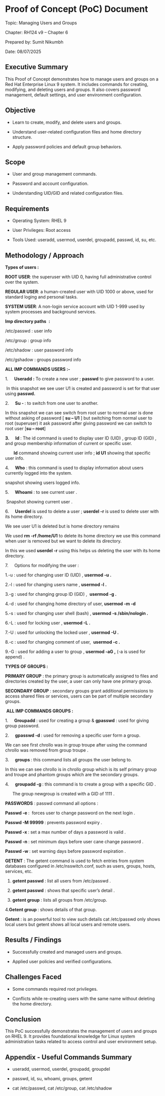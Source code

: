 # Proof of Concept (PoC) Document

Topic: Managing Users and Groups

Chapter: RH124 v9 – Chapter 6

Prepared by: Sumit Nikumbh

Date: 08/07/2025

## Executive Summary

This Proof of Concept demonstrates how to manage users and groups on a Red Hat Enterprise Linux 9 system. It includes commands for creating, modifying, and deleting users and groups. It also covers password management, default settings, and user environment configuration.

## Objective

- Learn to create, modify, and delete users and groups.

- Understand user-related configuration files and home directory structure.

- Apply password policies and default group behaviors.

## Scope

- User and group management commands.

- Password and account configuration.

- Understanding UID/GID and related configuration files.

## Requirements

- Operating System: RHEL 9

- User Privileges: Root access

- Tools Used: useradd, usermod, userdel, groupadd, passwd, id, su, etc.

## Methodology / Approach

**Types of users :**

**ROOT USER**: the superuser with UID 0, having full administrative control over the system.

**REGULAR USER**: a human-created user with UID 1000 or above, used for standard loging and personal tasks.

**SYSTEM USER**: A non-login service account with UID 1-999 used by system processes and background services.

**Imp directory paths**  **:**

/etc/passwd : user info

/etc/group : group info

/etc/shadow : user password info

/etc/gshadow : groups password info

**ALL IMP COMMANDS USERS :-**

1.     **Useradd :** To create a new user ; **passwd** to give password to a user.

 In this snapshot we see user U1 is created and password is set for that user using **passwd.**

2.     **Su - <username>** : to switch from one user to another.

In this snapshot we can see switch from root user to normal user is done without asking of password [ **su – U1** ] but switching from normal user to root (superuser) it ask password after giving password we can switch to root user [**su – root**]

**3.**     **Id <username>** : The id command is used to display user ID (UID) , group ID (GID) , and group membership information of current or specific user.

       **Id** command showing current user info ; **id U1** showing that specific user info.

4.     **Who** : this command is used to display information about users currently logged into the system.

snapshot showing users logged info.

5.     **Whoami** : to see current user .

 Snapshot showing current user .

6.     **Userdel** is used to delete a user ; **userdel -r** is used to delete user with its home directory.

We see user U1 is deleted but is home directory remains

We used **rm -rf /home/U1** to delete its home directory we use this command when user is removed but we want to delete its directory.

In this we used **userdel -r** using this helps us deleting the user with its home directory.

7.     Options for modifying the user :

1.-u : used for changing user ID (UID) , **usermod -u <UID that we want to assign> <username>.**

2.-l : used for changing users name , **usermod -l <oldname> <newname> .**

3.-g : used for changing group ID (GID) ,  **usermod -g <GID that want to assign> <username> .**

4.-d : used for changing home directory of user, **usermod -m -d <newpath>       <username>**

5.-s : used for changing user shell (bash) , **usermod -s /sbin/nologin <username> .**

6.-L : used for locking user , **usermod -L <username> .**

7.-U : used for unlocking the locked user , **usermod -U <username> .**

8.-c : used for changing comment of user,  **usermod -c <username> .**

9.-G : used for adding a user to group , **usermod -aG <groupname> <username>,** (-a is used for append) .

**TYPES OF GROUPS :**

**PRIMARY GROUP** : the primary group is automatically assigned to files and directories created by the user, a user can only have one primary group.

**SECONDARY GROUP** : secondary groups grant additional permissions to access shared files or services, users can be part of multiple secondary groups.

 **ALL IMP COMMANDS GROUPS :**

1.     **Groupadd** : used for creating a group & **gpasswd** : used for giving group password.

2.     **gpasswd -d <username> <groupname>** : used for removing a specific user form a group.

We can see first chrollo was in group troupe after using the command chrollo was removed from group troupe .

3.     **groups <username>** : this command lists all groups the user belong to.

In this we can see chrollo is in chrollo group which is its self primary group and troupe and phantom groups which are the secondary groups.

4.     **groupadd -g <GID> <groupname>** : this command is to create a group with a specific GID .

      The group newgroup is created with a GID of 1111 .

**PASSWORDS** : passwd command all options :

**Passwd -e <username>** :  forces user to change password on the next login .

**Passwd -M 99999 <username>** : prevents password expiry .

**Passwd -x <days> <username>** : set a max number of days a password is valid .

**Passwd -n <days> <username>** : set minimum days before user cane change password .

**Passwd -w <days> <username>** : set warning days before password expiration .

**GETENT** : The getent command is used to fetch entries from system databases configured in /etc/nsswitch.conf, such as users, groups, hosts, services, etc.

1. **getent passwd** : list all users from /etc/passwd .

2. **getent passwd** <username> : shows that specific user’s detail .

3. **getent group** : lists all groups from /etc/group.

4.**Getent group <groupname>** : shows details of that group.

**Getent** : is an powerful tool to view such details cat /etc/passwd only shows local users but getent shows all local users and remote users.

## Results / Findings

- Successfully created and managed users and groups.

- Applied user policies and verified configurations.

## Challenges Faced

- Some commands required root privileges.

- Conflicts while re-creating users with the same name without deleting the home directory.

## Conclusion

This PoC successfully demonstrates the management of users and groups on RHEL 9. It provides foundational knowledge for Linux system administration tasks related to access control and user environment setup.

## Appendix - Useful Commands Summary

- useradd, usermod, userdel, groupadd, groupdel

- passwd, id, su, whoami, groups, getent

- cat /etc/passwd, cat /etc/group, cat /etc/shadow